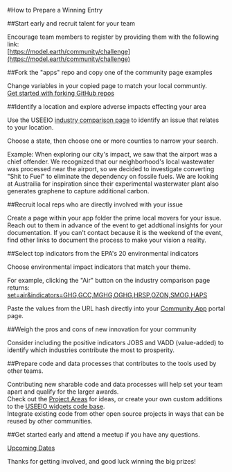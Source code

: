 #How to Prepare a Winning Entry

##Start early and recruit talent for your team

Encourage team members to register by providing them with the following link:  
[https://model.earth/community/challenge](https://model.earth/community/challenge)  

##Fork the "apps" repo and copy one of the community page examples

Change variables in your copied page to match your local communtiy.  
[Get started with forking GitHub repos](../../../localsite/start/)  

##Identify a location and explore adverse impacts effecting your area

Use the USEEIO [industry comparison page](https://model.earth/localsite/info/) to identify an issue that relates to your location.  

Choose a state, then choose one or more counties to narrow your search.  

Example: When exploring our city's impact, we saw that the airport was a chief offender. We recognized that our neighborhood's local wastewater was processed near the airport, so we decided to investigate converting "Shit to Fuel" to eliminate the dependency on fossile fuels.  We are looking at Austrailia for inspiration since their experimental wasterwater plant also generates graphene to capture additional carbon.

##Recruit local reps who are directly involved with your issue

Create a page within your app folder the prime local movers for your issue. Reach out to them in advance of the event to get addtional insights for your documentation. If you can't contact because it is the weekend of the event, find other links to document the process to make your vision a reality.    

##Select top indicators from the EPA's 20 environmental indicators

Choose environmental impact indicators that match your theme.  

For example, clicking the "Air" button on the industry comparison page returns:  
[set=air&indicators=GHG,GCC,MGHG,OGHG,HRSP,OZON,SMOG,HAPS](../../../localsite/info/#set=air&indicators=GHG,GCC,MGHG,OGHG,HRSP,OZON,SMOG,HAPS)

Paste the values from the URL hash directly into your [Community App](../../../apps/) portal page.  

##Weigh the pros and cons of new innovation for your community

Consider including the positive indicators JOBS and VADD (value-added) to identify which industries contribute the most to prosperity.  

##Prepare code and data processes that contributes to the tools used by other teams.

Contributing new sharable code and data processes will help set your team apart and qualify for the larger awards.  
Check out the [Project Areas](../../../community/challenge/meetups/) for ideas, or create your own custom additions to the [USEEIO widgets code base](../../../io/charts/).  
Integrate existing code from other open source projects in ways that can be reused by other communities.  

##Get started early and attend a meetup if you have any questions.

[Upcoming Dates](../../../community/challenge/meetups/)  

Thanks for getting involved, and good luck winning the big prizes!  


